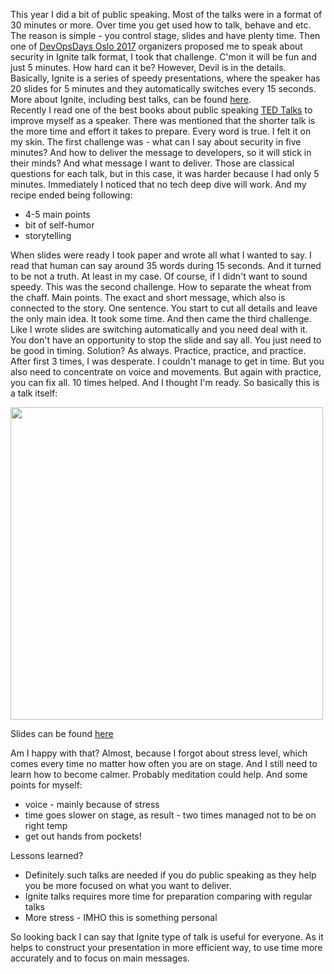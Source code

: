 

This year I did a bit of public speaking. Most of the talks were in a format of 30 minutes or more. Over time you get used how to talk, behave and etc. The reason is simple - you control stage, slides and have plenty time. Then one of [DevOpsDays Oslo 2017](https://www.devopsdays.org/events/2017-oslo/) organizers proposed me to speak about security in Ignite talk format, I took that challenge. C'mon it will be fun and just 5 minutes. How hard can it be? However, Devil is in the details. Basically, Ignite is a series of speedy presentations, where the speaker has 20 slides for 5 minutes and they automatically switches every 15 seconds. More about Ignite, including best talks, can be found [here](http://www.ignitetalks.io/).  
Recently I read one of the best books about public speaking [TED Talks](https://www.amazon.com/TED-Talks-Official-Public-Speaking/dp/0544634497) to improve myself as a speaker. There was mentioned that the shorter talk is the more time and effort it takes to prepare. Every word is true. I felt it on my skin.
The first challenge was - what can I say about security in five minutes? And how to deliver the message to developers, so it will stick in their minds? And what message I want to deliver. Those are classical questions for each talk, but in this case, it was harder because I had only 5 minutes. Immediately I noticed that no tech deep dive will work. And my recipe ended being following:
* 4-5 main points
* bit of self-humor
* storytelling

When slides were ready I took paper and wrote all what I wanted to say. I read that human can say around 35 words during 15 seconds. And it turned to be not a truth. At least in my case. Of course, if I didn't want to sound speedy. This was the second challenge. How to separate the wheat from the chaff. Main points. The exact and short message, which also is connected to the story. One sentence. You start to cut all details and leave the only main idea. It took some time. And then came the third challenge. Like I wrote slides are switching automatically and you need deal with it. You don't have an opportunity to stop the slide and say all. You just need to be good in timing. Solution? As always. Practice, practice, and practice. After first 3 times, I was desperate. I couldn't manage to get in time. But you also need to concentrate on voice and movements. But again with practice, you can fix all. 10 times helped. 
And I thought I'm ready.
So basically this is a talk itself:

[<img src="https://publicbw.blob.core.windows.net/photosbw/youtube-devops.png" width="500">](https://youtu.be/uGEnG3wZqn4?t=9963)

Slides can be found [here](https://github.com/texnokot/materials/blob/master/devopsDays2017_Oslo01022017_Viktorija_Almazova.pdf)

Am I happy with that? Almost, because I forgot about stress level, which comes every time no matter how often you are on stage. And I still need to learn how to become calmer. Probably meditation could help. And some points for myself:
* voice - mainly because of stress
* time goes slower on stage, as result - two times managed not to be on right temp
* get out hands from pockets!

Lessons learned?
* Definitely such talks are needed if you do public speaking as they help you be more focused on what you want to deliver. 
* Ignite talks requires more time for preparation comparing with regular talks
* More stress - IMHO this is something personal 

So looking back I can say that Ignite type of talk is useful for everyone. As it helps to construct your presentation in more efficient way, to use time more accurately and to focus on main messages.
